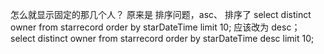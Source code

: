 怎么就显示固定的那几个人？
原来是 排序问题，asc、 排序了
select distinct owner from starrecord order by starDateTime limit 10;
应该改为 desc；
select distinct owner from starrecord order by starDateTime desc limit 10;